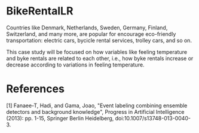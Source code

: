 # BikeRentalLR
Countries like Denmark, Netherlands, Sweden, Germany, Finland, Switzerland, and many more, are popular for encourage eco-friendly transportation: electric cars, bycicle rental services, trolley cars, and so on.

This case study will be focused on how variables like feeling temperature and byke rentals are related to each other, i.e., how byke rentals increase or decrease according to variations in feeling temperature.

# References
[1] Fanaee-T, Hadi, and Gama, Joao, "Event labeling combining ensemble detectors and background knowledge", Progress in Artificial Intelligence (2013): pp. 1-15, Springer Berlin Heidelberg, doi:10.1007/s13748-013-0040-3.
